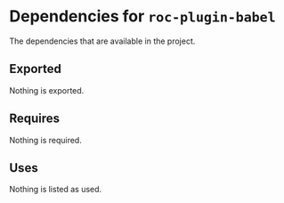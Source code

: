 # Dependencies for `roc-plugin-babel`

The dependencies that are available in the project.

## Exported
Nothing is exported.

## Requires
Nothing is required.

## Uses
Nothing is listed as used.
